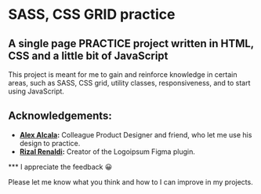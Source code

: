 # SASS, CSS GRID practice

## A single page PRACTICE project written in HTML, CSS and a little bit of JavaScript

This project is meant for me to gain and reinforce knowledge in certain areas, such as SASS, CSS grid, utility classes, responsiveness, and to start using JavaScript.

## Acknowledgements:

- **[Alex Alcala](https://www.linkedin.com/in/alex-alcal%C3%A1-953b1a61/):** Colleague Product Designer and friend, who let me use his design to practice.
- **[Rizal Renaldi](https://www.figma.com/community/plugin/1048610713268120902/Logoipsum):** Creator of the Logoipsum Figma plugin.

*** I appreciate the feedback 😀

Please let me know what you think and how to I can improve in my projects.
